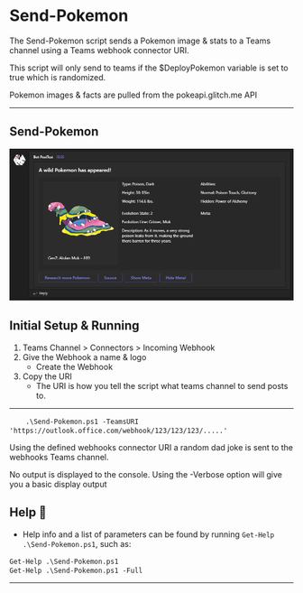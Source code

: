 # Send-Pokemon

The Send-Pokemon script sends a Pokemon image & stats to a Teams channel using a Teams webhook connector URI.

This script will only send to teams if the $DeployPokemon variable is set to true which is randomized.

Pokemon images & facts are pulled from the pokeapi.glitch.me API


---

## Send-Pokemon

![Send-Pokemon](https://raw.githubusercontent.com/Celerium/Send-Pokemon/main/.github/Celerium-Send-Pokemon-Example001.png)

## Initial Setup & Running

1. Teams Channel > Connectors > Incoming Webhook
2. Give the Webhook a name & logo
    - Create the Webhook
4. Copy the URI
    - The URI is how you tell the script what teams channel to send posts to.

---

```posh
    .\Send-Pokemon.ps1 -TeamsURI 'https://outlook.office.com/webhook/123/123/123/.....'
```

Using the defined webhooks connector URI a random dad joke is sent to the webhooks Teams channel.

No output is displayed to the console.
Using the -Verbose option will give you a basic display output


## Help :blue_book:

  - Help info and a list of parameters can be found by running `Get-Help .\Send-Pokemon.ps1`, such as:

```posh
Get-Help .\Send-Pokemon.ps1
Get-Help .\Send-Pokemon.ps1 -Full
```

---